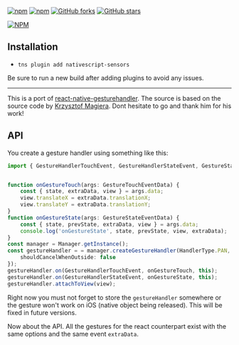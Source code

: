 [![npm](https://img.shields.io/npm/v/nativescript-sensors.svg)](https://www.npmjs.com/package/nativescript-sensors)
[![npm](https://img.shields.io/npm/dt/nativescript-sensors.svg?label=npm%20downloads)](https://www.npmjs.com/package/nativescript-sensors)
[![GitHub forks](https://img.shields.io/github/forks/Akylas/nativescript-sensors.svg)](https://github.com/Akylas/nativescript-sensors/network)
[![GitHub stars](https://img.shields.io/github/stars/Akylas/nativescript-sensors.svg)](https://github.com/Akylas/nativescript-sensors/stargazers)

[![NPM](https://nodei.co/npm/nativescript-sensors.png?downloads=true&downloadRank=true&stars=true)](https://nodei.co/npm/nativescript-sensors/)

## Installation

* `tns plugin add nativescript-sensors`

Be sure to run a new build after adding plugins to avoid any issues.

---

This is a port of [react-native-gesturehandler](https://kmagiera.github.io/react-native-gesture-handler/).
The source is based on the source code by [Krzysztof Magiera](https://github.com/kmagiera). Dont hesitate to go and thank him for his work!


## API

You create a gesture handler using something like this:
```typescript 
import { GestureHandlerTouchEvent, GestureHandlerStateEvent, GestureStateEventData, GestureTouchEventData, HandlerType } from 'nativescript-sensors';


function onGestureTouch(args: GestureTouchEventData) {
    const { state, extraData, view } = args.data;
    view.translateX = extraData.translationX;
    view.translateY = extraData.translationY;
}
function onGestureState(args: GestureStateEventData) {
    const { state, prevState, extraData, view } = args.data;
    console.log('onGestureState', state, prevState, view, extraData);
}
const manager = Manager.getInstance();
const gestureHandler = = manager.createGestureHandler(HandlerType.PAN, 10, {
    shouldCancelWhenOutside: false
});
gestureHandler.on(GestureHandlerTouchEvent, onGestureTouch, this);
gestureHandler.on(GestureHandlerStateEvent, onGestureState, this);
gestureHandler.attachToView(view);
```

Right now you must not forget to store the ```gestureHandler``` somewhere or the gesture won't work on iOS (native object being released). This will be fixed in future versions.

Now about the API. All the gestures for the react counterpart exist with the same options and the same event ```extraData```.

